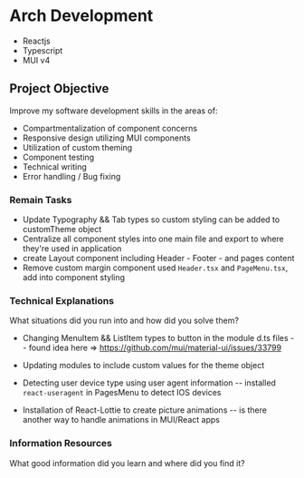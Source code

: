# Arch Development

- Reactjs
- Typescript
- MUI v4

## Project Objective

Improve my software development skills in the areas of:

- Compartmentalization of component concerns
- Responsive design utilizing MUI components
- Utilization of custom theming
- Component testing
- Technical writing
- Error handling / Bug fixing

### Remain Tasks

- Update Typography && Tab types so custom styling can be added to customTheme object
- Centralize all component styles into one main file and export to where they're used in application
- create Layout component including Header - Footer - and pages content
- Remove custom margin component used `Header.tsx` and `PageMenu.tsx`, add into component styling

### Technical Explanations

What situations did you run into and how did you solve them?

- Changing MenuItem && ListItem types to button in the module d.ts files
  -- found idea here => https://github.com/mui/material-ui/issues/33799
- Updating modules to include custom values for the theme object

- Detecting user device type using user agent information
  -- installed `react-useragent` in PagesMenu to detect IOS devices

- Installation of React-Lottie to create picture animations
  -- is there another way to handle animations in MUI/React apps

### Information Resources

What good information did you learn and where did you find it?
